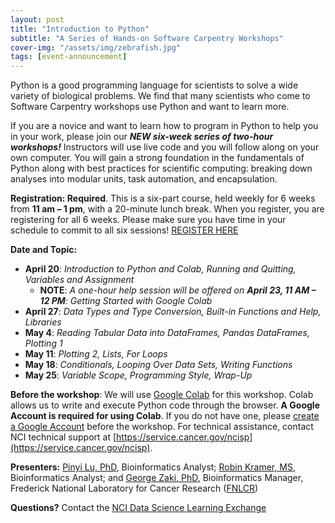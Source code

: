 ```yaml
---
layout: post
title: "Introduction to Python"
subtitle: "A Series of Hands-on Software Carpentry Workshops"
cover-img: "/assets/img/zebrafish.jpg"
tags: [event-announcement]
---
```


Python is a good programming language for scientists to solve a wide variety of biological problems. We find that many scientists who come to Software Carpentry workshops use Python and want to learn more.

If you are a novice and want to learn how to program in Python to help you in your work, please join our ***NEW six-week series of two-hour workshops!*** Instructors will use live code and you will follow along on your own computer. You will gain a strong foundation in the fundamentals of Python along with best practices for scientific computing: breaking down analyses into modular units, task automation, and encapsulation.
    
**Registration: Required**. This is a six-part course, held weekly for 6 weeks from **11 am – 1 pm**, with a 20-minute lunch break. When you register, you are registering for all 6 weeks. Please make sure you have time in your schedule to commit to all six sessions! 
[REGISTER HERE](https://)

**Date and Topic:** 
* **April 20**: *Introduction to Python and Colab, Running and Quitting, Variables and Assignment*
    * **NOTE**: *A one-hour help session will be offered on **April 23, 11 AM – 12 PM**: Getting Started with Google Colab*
* **April 27**: *Data Types and Type Conversion, Built-in Functions and Help, Libraries*
* **May 4**: *Reading Tabular Data into DataFrames, Pandas DataFrames, Plotting 1*
* **May 11**: *Plotting 2, Lists, For Loops*
* **May 18**: *Conditionals, Looping Over Data Sets, Writing Functions*
* **May 25**: *Variable Scope, Programming Style, Wrap-Up*

**Before the workshop**: We will use [Google Colab](https://colab.research.google.com/) for this workshop. Colab allows us to write and execute Python code through the browser. **A Google Account is required for using Colab**. If you do not have one, please [create a Google Account](https://support.google.com/accounts/answer/27441?hl=en) before the workshop. For technical assistance, contact NCI technical support at [https://service.cancer.gov/ncisp](https://service.cancer.gov/ncisp).

**Presenters:** [Pinyi Lu, PhD](https://www.linkedin.com/in/pinyi-lu-b4150412/), Bioinformatics Analyst; [Robin Kramer, MS](https://www.linkedin.com/in/robin-kramer-70847711/), Bioinformatics Analyst; and [George Zaki, PhD](https://www.linkedin.com/in/george-zaki-361b2131/), Bioinformatics Manager, Frederick National Laboratory for Cancer Research ([FNLCR](https://frederick.cancer.gov))

**Questions?** Contact the [NCI Data Science Learning Exchange](mailto:NCIDataScienceLearningExchange@mail.nih.gov)
